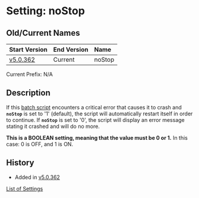 # Setting: noStop #


## Old/Current Names ##
| Start Version | End Version | Name |
|:--------------|:------------|:-----|
| [v5.0.362](https://code.google.com/p/quick-net-fix/source/detail?r=b97310f81cad74b973b16ba57fa00e67bc035ddf) | Current | noStop |

Current Prefix: N/A


## Description ##
If this <a href='http://en.wikipedia.org/wiki/Batch_file' title="If you don't know what this is, just think of it as a Windows program that can be edited with Notepad">batch script</a> encounters a critical error that causes it to crash and **`noStop`** is set to '1' (default), the script will automatically restart itself in order to continue. If **`noStop`** is set to '0', the script will display an error message stating it crashed and will do no more.


**This is a BOOLEAN setting, meaning that the value must be 0 or 1.** In this case: 0 is OFF, and 1 is ON.



## History ##
  * Added in [v5.0.362](https://code.google.com/p/quick-net-fix/source/detail?r=b97310f81cad74b973b16ba57fa00e67bc035ddf)


[List of Settings](Settings.md)